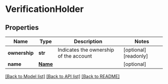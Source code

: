# VerificationHolder


## Properties
Name | Type | Description | Notes
------------ | ------------- | ------------- | -------------
**ownership** | **str** | Indicates the ownership of the account | [optional] [readonly] 
**name** | [**Name**](Name.md) |  | [optional] 

[[Back to Model list]](../README.md#documentation-for-models) [[Back to API list]](../README.md#documentation-for-api-endpoints) [[Back to README]](../README.md)


